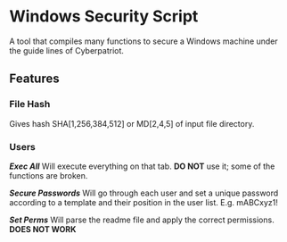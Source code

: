 # Windows Security Script
A tool that compiles many functions to secure a Windows machine under the guide lines of Cyberpatriot.

## Features

### File Hash
Gives hash SHA[1,256,384,512] or MD[2,4,5] of input file directory.


### Users
***Exec All*** Will execute everything on that tab. **DO NOT** use it; some of the functions are broken.

***Secure Passwords*** Will go through each user and set a unique password according to a template and their position in the user list. E.g. mABCxyz1!

***Set Perms*** Will parse the readme file and apply the correct permissions. **DOES NOT WORK**
